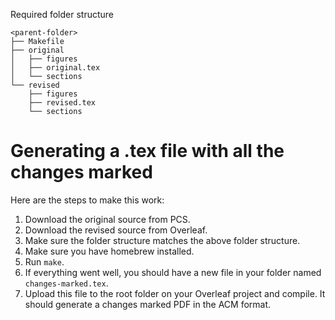Required folder structure

```
<parent-folder>
├── Makefile
├── original
│   ├── figures
│   ├── original.tex
│   └── sections
└── revised
	├── figures
	├── revised.tex
	└── sections
```

# Generating a .tex file with all the changes marked

Here are the steps to make this work: 

1. Download the original source from PCS. 
2. Download the revised source from Overleaf. 
3. Make sure the folder structure matches the above folder structure. 
4. Make sure you have homebrew installed.
4. Run `make`.
5. If everything went well, you should have a new file in your folder named `changes-marked.tex`. 
6. Upload this file to the root folder on your Overleaf project and compile. It should generate a changes marked PDF in the ACM format. 
